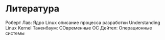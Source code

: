 # Литература
Роберт Лав: Ядро Linux описание процесса разработки
Understanding Linux Kernel 
Таненбаум: СОвременные ОС
Дейтел: Операционные системы

# 
